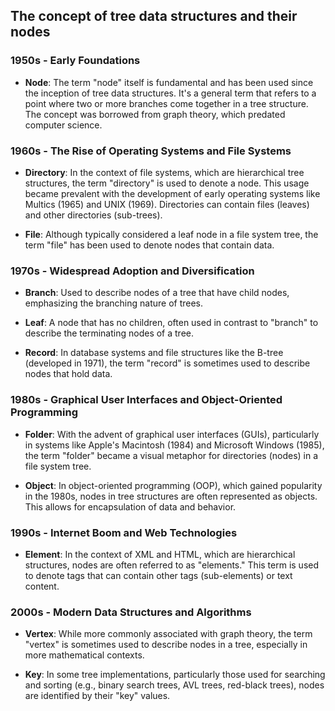 ## The concept of tree data structures and their nodes

### 1950s - Early Foundations

- **Node**: The term "node" itself is fundamental and has been used since the inception of tree data structures. It's a general term that refers to a point where two or more branches come together in a tree structure. The concept was borrowed from graph theory, which predated computer science.

### 1960s - The Rise of Operating Systems and File Systems

- **Directory**: In the context of file systems, which are hierarchical tree structures, the term "directory" is used to denote a node. This usage became prevalent with the development of early operating systems like Multics (1965) and UNIX (1969). Directories can contain files (leaves) and other directories (sub-trees).

- **File**: Although typically considered a leaf node in a file system tree, the term "file" has been used to denote nodes that contain data.

### 1970s - Widespread Adoption and Diversification

- **Branch**: Used to describe nodes of a tree that have child nodes, emphasizing the branching nature of trees.

- **Leaf**: A node that has no children, often used in contrast to "branch" to describe the terminating nodes of a tree.

- **Record**: In database systems and file structures like the B-tree (developed in 1971), the term "record" is sometimes used to describe nodes that hold data.

### 1980s - Graphical User Interfaces and Object-Oriented Programming

- **Folder**: With the advent of graphical user interfaces (GUIs), particularly in systems like Apple's Macintosh (1984) and Microsoft Windows (1985), the term "folder" became a visual metaphor for directories (nodes) in a file system tree.

- **Object**: In object-oriented programming (OOP), which gained popularity in the 1980s, nodes in tree structures are often represented as objects. This allows for encapsulation of data and behavior.

### 1990s - Internet Boom and Web Technologies

- **Element**: In the context of XML and HTML, which are hierarchical structures, nodes are often referred to as "elements." This term is used to denote tags that can contain other tags (sub-elements) or text content.

### 2000s - Modern Data Structures and Algorithms

- **Vertex**: While more commonly associated with graph theory, the term "vertex" is sometimes used to describe nodes in a tree, especially in more mathematical contexts.

- **Key**: In some tree implementations, particularly those used for searching and sorting (e.g., binary search trees, AVL trees, red-black trees), nodes are identified by their "key" values.
